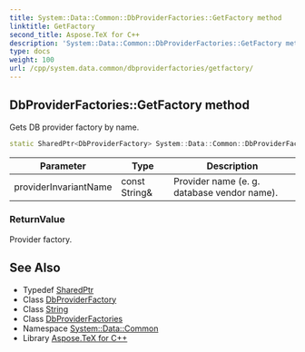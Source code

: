 ```yaml
---
title: System::Data::Common::DbProviderFactories::GetFactory method
linktitle: GetFactory
second_title: Aspose.TeX for C++
description: 'System::Data::Common::DbProviderFactories::GetFactory method. Gets DB provider factory by name in C++.'
type: docs
weight: 100
url: /cpp/system.data.common/dbproviderfactories/getfactory/
---
```

## DbProviderFactories::GetFactory method


Gets DB provider factory by name.

```cpp
static SharedPtr<DbProviderFactory> System::Data::Common::DbProviderFactories::GetFactory(const String &providerInvariantName)
```


| Parameter | Type | Description |
| --- | --- | --- |
| providerInvariantName | const String\& | Provider name (e. g. database vendor name). |

### ReturnValue

Provider factory.

## See Also

* Typedef [SharedPtr](../../../system/sharedptr/)
* Class [DbProviderFactory](../../dbproviderfactory/)
* Class [String](../../../system/string/)
* Class [DbProviderFactories](../)
* Namespace [System::Data::Common](../../)
* Library [Aspose.TeX for C++](../../../)
